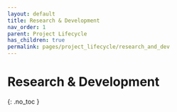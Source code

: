 ```yaml
---
layout: default
title: Research & Development
nav_order: 1
parent: Project Lifecycle
has_children: true
permalink: pages/project_lifecycle/research_and_dev
---
```


# Research & Development
{: .no_toc }